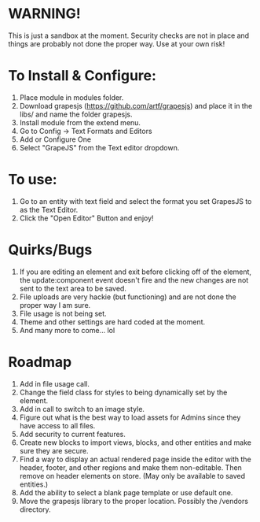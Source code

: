 # WARNING!
This is just a sandbox at the moment.  Security checks are not in place and things are probably not done the proper way.  Use at your own risk!

# To Install & Configure:
1. Place module in modules folder.
2. Download grapesjs (https://github.com/artf/grapesjs) and place it in the libs/ and name the folder grapesjs.
3. Install module from the extend menu.
4. Go to Config -> Text Formats and Editors
5. Add or Configure One
6. Select "GrapeJS" from the Text editor dropdown.

# To use:
1. Go to an entity with text field and select the format you set GrapesJS to as the Text Editor.
2. Click the "Open Editor" Button and enjoy!

# Quirks/Bugs
1. If you are editing an element and exit before clicking off of the element, the update:component event doesn't fire and the new changes are not sent to the text area to be saved.
2. File uploads are very hackie (but functioning) and are not done the proper way I am sure.
3. File usage is not being set.
4. Theme and other settings are hard coded at the moment. 
5. And many more to come... lol

# Roadmap
1. Add in file usage call.
2. Change the field class for styles to being dynamically set by the element.
3. Add in call to switch to an image style.
4. Figure out what is the best way to load assets for Admins since they have access to all files.
5. Add security to current features.
6. Create new blocks to import views, blocks, and other entities and make sure they are secure.
7. Find a way to display an actual rendered page inside the editor with the header, footer, and other regions and make them non-editable. Then remove on header elements on store. (May only be available to saved entities.)
8. Add the ability to select a blank page template or use default one.
9. Move the grapesjs library to the proper location. Possibly the /vendors directory.
